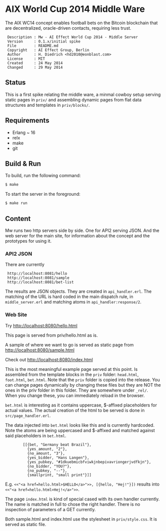 AIX World Cup 2014 Middle Ware
==============================

The AIX WC14 concept enables football bets on the Bitcoin blockchain that are decentralized, oracle-driven contacts, requiring less trust.  

     Description : Mw - AI Effect World Cup 2014 - Middle Server             
     Version     : 0.1.x/initial spike                                       
     File        : README.md
     Copyright   : AI Effect Group, Berlin                                   
     Author      : H. Diedrich <hd2010@eonblast.com>                         
     License     : MIT                                                       
     Created     : 24 May 2014                                               
     Changed     : 29 May 2014                                               

Status
------

This is a first spike relating the middle ware, a minmal cowboy setup serving static pages in `priv/` and assembling dynamic pages from flat data structures and templates in `priv/blocks/`.

Requirements
------------

* Erlang ~ 16
* relx
* make
* git

Build & Run
-----------

To build, run the following command:

``` bash
$ make
```

To start the server in the foreground:

``` bash
$ make run
```

Content
-------

Mw runs two http servers side by side. One for API2 serving JSON. And the web server for the main site, for information about the concept and the prototypes for using it.


### API2 JSON

There are currently

     http://localhost:8081/hello
     http://localhost:8081/sample
     http://localhost:8081/bet-list

The results are JSON objects. They are created in `api_handler.erl`. The matching of the URL is hard coded in the main dispatch rule, in `middle_server.erl` and matching atoms in `api_handler:response/2`.


### Web Site

Try [http://localhost:8080/hello.html](http://localhost:8080/hello.html)

This page is served from priv/hello.html as is.


A sample of where we want to go is served as static page from 
[http://localhost:8080/sample.html](http://localhost:8080/sample.html)


Check out [http://localhost:8080/index.html](http://localhost:8080/index.html)

This is the most meaningful example page served at this point. Is assembled from the template blocks in the `priv` folder: `head.html`, `foot.html`, `bet.html`. Note that the `priv` folder is copied into the release. You can change pages dynamically by changing these files but they are NOT the ones in the priv folder in this folder. They are somewhere under `_rel/`. When you change these, you can immediately reload in the browser.

`bet.html` is interesting as it contains uppercase, $-affixed placeholders for actual values. The actual creation of the html to be served is done in `src/page_handler.erl`. 

The data injected into `bet.html` looks like this and is currently hardcoded. Note the atoms are being uppercased and $-affixed and matched against said placeholders in `bet.html`.

```
        [[{bet, "Germany beat Brazil"},
          {yes_amount, "2"},
          {no_amount, "3"},
          {yes_bidder, "Hans Langen"},
          {yes_pubkey, "#1dkuebmicbfviwkjnbepivavriongerjvdfkjn"},
          {no_bidder, "YOU?"},
          {no_pubkey, "--"},
          {smallprint, "small print"}]]
```

E.g. `<<"<a href=hello.html>$HELLO</a>">>, [{hello, "Hej!"}])` results into `<<"<a href=hello.html>Hej!</a>">>`.

The page `index.html` is kind of special cased with its own handler currently. The name is matched in full to chose the right handler. There is no inspection of parameters of a GET currently.

Both sample.html and index.html use the stylesheet in `priv/style.css`. It is served as static file.

